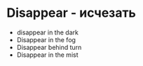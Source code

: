 # Disappear - исчезать

- disappear in the dark
- Disappear in the fog
- Disappear behind turn
- Disappear in the mist
